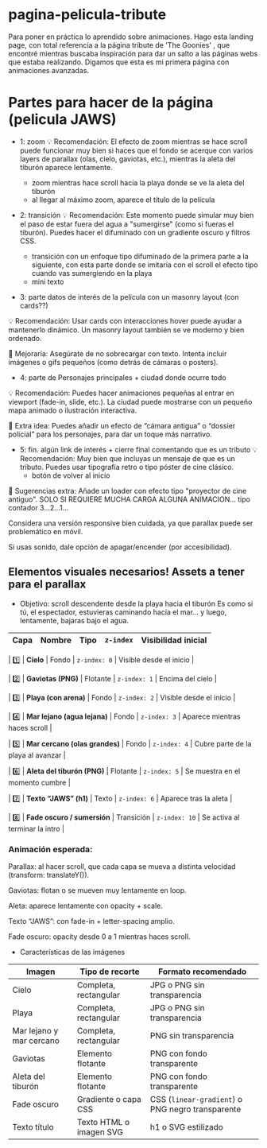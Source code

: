 # pagina-pelicula-tribute
Para poner en práctica lo aprendido sobre animaciones. Hago esta landing page, con total referencia a la página tribute de 'The Goonies' , que encontré mientras buscaba inspiración para dar un salto a las páginas webs que estaba realizando. Digamos que esta es mi primera página con animaciones avanzadas.

# Partes para hacer de la página (pelicula JAWS)

- 1: zoom
 💡 Recomendación: El efecto de zoom mientras se hace scroll puede funcionar muy bien si haces que el fondo se acerque con varios layers de parallax (olas, cielo, gaviotas, etc.), mientras la aleta del tiburón aparece lentamente.

    - zoom mientras hace scroll hacia la playa donde se ve la aleta del tiburón
    - al llegar al máximo zoom, aparece el título de la película

- 2: transición
💡 Recomendación: Este momento puede simular muy bien el paso de estar fuera del agua a "sumergirse" (como si fueras el tiburón). Puedes hacer el difuminado con un gradiente oscuro y filtros CSS.

    - transición con un enfoque tipo difuminado de la primera parte a la siguiente, con esta parte donde se imitaría con el scroll el efecto tipo cuando vas sumergiendo en la playa
    - mini texto

- 3: parte datos de interés de la película con un masonry layout (con cards??)

💡 Recomendación: Usar cards con interacciones hover puede ayudar a mantenerlo dinámico. Un masonry layout también se ve moderno y bien ordenado.

🤔 Mejoraría: Asegúrate de no sobrecargar con texto. Intenta incluir imágenes o gifs pequeños (como detrás de cámaras o posters).

- 4: parte de Personajes principales + ciudad donde ocurre todo

💡 Recomendación: Puedes hacer animaciones pequeñas al entrar en viewport (fade-in, slide, etc.). La ciudad puede mostrarse con un pequeño mapa animado o ilustración interactiva.

🤔 Extra idea: Puedes añadir un efecto de “cámara antigua” o “dossier policial” para los personajes, para dar un toque más narrativo.

- 5: fin. algún link de interés + cierre final comentando que es un tributo
💡 Recomendación: Muy bien que incluyas un mensaje de que es un tributo. Puedes usar tipografía retro o tipo póster de cine clásico.
    - botón de volver al inicio


🚀 Sugerencias extra:
Añade un loader con efecto tipo "proyector de cine antiguo". SOLO SI REQUIERE MUCHA CARGA ALGUNA ANIMACION... tipo contador 3...2...1...

Considera una versión responsive bien cuidada, ya que parallax puede ser problemático en móvil.

Si usas sonido, dale opción de apagar/encender (por accesibilidad).

## Elementos visuales necesarios! Assets a tener para el parallax

- Objetivo: scroll descendente desde la playa hacia el tiburón
Es como si tú, el espectador, estuvieras caminando hacia el mar… y luego, lentamente, bajaras bajo el agua.

| Capa | Nombre                         | Tipo       | `z-index`     | Visibilidad inicial                |
| ---- | ------------------------------ | ---------- | ------------- | ---------------------------------- |

| 1️⃣  | **Cielo**                      | Fondo      | `z-index: 0`  | Visible desde el inicio            |

| 2️⃣  | **Gaviotas (PNG)**             | Flotante   | `z-index: 1`  | Encima del cielo                   |

| 3️⃣  | **Playa (con arena)**          | Fondo      | `z-index: 2`  | Visible desde el inicio            |

| 4️⃣  | **Mar lejano (agua lejana)**   | Fondo      | `z-index: 3`  | Aparece mientras haces scroll      |

| 5️⃣  | **Mar cercano (olas grandes)** | Fondo      | `z-index: 4`  | Cubre parte de la playa al avanzar |

| 6️⃣  | **Aleta del tiburón (PNG)**    | Flotante   | `z-index: 5`  | Se muestra en el momento cumbre    |

| 7️⃣  | **Texto “JAWS” (h1)**          | Texto      | `z-index: 6`  | Aparece tras la aleta              |

| 8️⃣  | **Fade oscuro / sumersión**    | Transición | `z-index: 10` | Se activa al terminar la intro     |

### Animación esperada: 

Parallax: al hacer scroll, que cada capa se mueva a distinta velocidad (transform: translateY()).

Gaviotas: flotan o se mueven muy lentamente en loop.

Aleta: aparece lentamente con opacity + scale.

Texto “JAWS”: con fade-in + letter-spacing amplio.

Fade oscuro: opacity desde 0 a 1 mientras haces scroll.

- Características de las imágenes

| Imagen                   | Tipo de recorte         | Formato recomendado                              |
| ------------------------ | ----------------------- | ------------------------------------------------ |
| Cielo                    | Completa, rectangular   | JPG o PNG sin transparencia                      |
| Playa                    | Completa, rectangular   | JPG o PNG sin transparencia                      |
| Mar lejano y mar cercano | Completa, rectangular   | PNG sin transparencia                            |
| Gaviotas                 | Elemento flotante       | PNG con fondo transparente                       |
| Aleta del tiburón        | Elemento flotante       | PNG con fondo transparente                       |
| Fade oscuro              | Gradiente o capa CSS    | CSS (`linear-gradient`) o PNG negro transparente |
| Texto título             | Texto HTML o imagen SVG | h1 o SVG estilizado                              |
